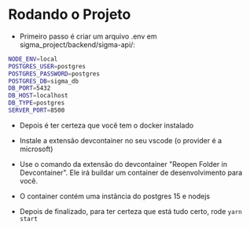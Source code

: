 # Rodando o Projeto

- Primeiro passo é criar um arquivo .env em sigma_project/backend/sigma-api/:
```bash
NODE_ENV=local
POSTGRES_USER=postgres
POSTGRES_PASSWORD=postgres
POSTGRES_DB=sigma_db
DB_PORT=5432
DB_HOST=localhost
DB_TYPE=postgres
SERVER_PORT=8500
```
- Depois é ter certeza que você tem o docker instalado

- Instale a extensão devcontainer no seu vscode (o provider é a microsoft)

- Use o comando da extensão do devcontainer "Reopen Folder in Devcontainer". Ele irá buildar um container de desenvolvimento para você.

- O container contém uma instância do postgres 15 e nodejs

- Depois de finalizado, para ter certeza que está tudo certo, rode `yarn start`